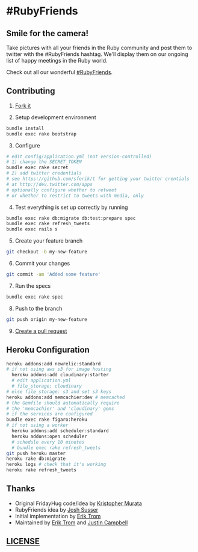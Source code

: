 # #RubyFriends

## Smile for the camera!

Take pictures with all your friends in the Ruby community and post them to twitter with the #RubyFriends hashtag. We'll display them on our ongoing list of happy meetings in the Ruby world.

Check out all our wonderful [#RubyFriends](http://www.rubyfriends.com).

## Contributing

  1. [Fork it](https://help.github.com/articles/fork-a-repo)

  2. Setup development environment

  ```bash
  bundle install
  bundle exec rake bootstrap
  ```

  3. Configure

  ```bash
  # edit config/application.yml (not version-controlled)
  # 1) change the SECRET_TOKEN
  bundle exec rake secret
  # 2) add twitter credentials
  # see https://github.com/sferik/t for getting your twitter crentials
  # at http://dev.twitter.com/apps
  # optionally configure whether to retweet 
  # or whether to restrict to tweets with media, only
  ```

  4. Test everything is set up correctly by running

  ```bash
  bundle exec rake db:migrate db:test:prepare spec
  bundle exec rake refresh_tweets
  bundle exec rails s
  ```

  5. Create your feature branch

  ```bash
  git checkout -b my-new-feature
  ```

  6. Commit your changes

  ```bash
  git commit -am 'Added some feature'
  ```

  7. Run the specs

  ```bash
  bundle exec rake spec
  ```

  8. Push to the branch

  ```bash
  git push origin my-new-feature
  ```

  9. [Create a pull request](https://help.github.com/articles/using-pull-requests)

  
## Heroku Configuration

  ```bash
  heroku addons:add newrelic:standard
  # if not using aws s3 for image hosting
    heroku addons:add cloudinary:starter 
    # edit application.yml
    # file_storage: cloudinary
  # else file_storage: s3 and set s3 keys
  heroku addons:add memcachier:dev # memcached
  # the Gemfile should automatically require
  # the 'memcachier' and 'cloudinary' gems
  # if the services are configured
  bundle exec rake figaro:heroku
  # if not using a worker
    heroku addons:add scheduler:standard
    heroku addons:open scheduler
    # schedule every 10 minutes
    # bundle exec rake refresh_tweets
  git push heroku master
  heroku rake db:migrate
  heroku logs # check that it's working
  heroku rake refresh_tweets
  ```

## Thanks

* Original FridayHug code/idea by [Kristopher Murata](http://twitter.com/krsmurata)
* RubyFriends idea by [Josh Susser](http://twitter.com/joshsusser)
* Initial implementation by [Erik Trom](http://twitter.com/trombom)
* Maintained by [Erik Trom](http://twitter.com/trombom) and [Justin Campbell](http://twitter.com/justincampbell)

## [LICENSE](LICENSE)
